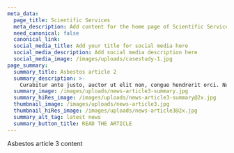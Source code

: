 ```yaml
---
meta_data:
  page_title: Scientific Services
  meta_description: Add content for the home page of Scientific Services here...
  need_canonical: false
  canonical_link:
  social_media_title: Add your title for social media here
  social_media_description: Add social media description here
  social_media_image: /images/uploads/casestudy-1.jpg
page_summary:
  summary_title: Asbestos article 2
  summary_description: >-
    Curabitur ante justo, auctor ut elit non, congue hendrerit orci. Nullam quis convallis turpis.
  summary_image: /images/uploads/news-article3-summary.jpg
  summary_hiRes_image: /images/uploads/news-article3-summary@2x.jpg
  thumbnail_image: /images/uploads/news-article3.jpg
  thumbnail_hiRes_image: /images/uploads/news-article3@2x.jpg
  summary_alt_tag: latest news
  summary_button_title: READ THE ARTICLE
---
```

Asbestos article 3 content
